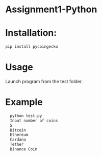 # Assignment1-Python
# Installation:
  ```bash
  pip install pycoingecko
  ```
# Usage
  Launch program from the test folder.
# Example
```bash
  python test.py
  Input number of coins 
  5
  Bitcoin
  Ethereum
  Cardano 
  Tether
  Binance Coin
```
